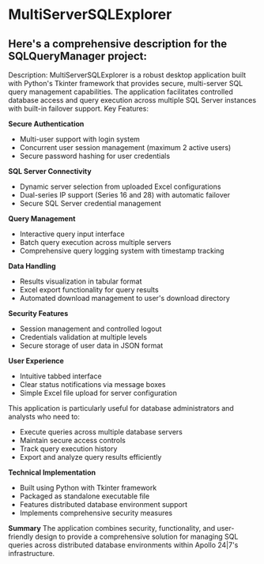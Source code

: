 # MultiServerSQLExplorer
## Here's a comprehensive description for the SQLQueryManager project:
Description:
MultiServerSQLExplorer is a robust desktop application built with Python's Tkinter framework that provides secure, multi-server SQL query management capabilities. The application facilitates controlled database access and query execution across multiple SQL Server instances with built-in failover support.
Key Features:

**Secure Authentication**

- Multi-user support with login system
- Concurrent user session management (maximum 2 active users)
- Secure password hashing for user credentials


**SQL Server Connectivity**

- Dynamic server selection from uploaded Excel configurations
- Dual-series IP support (Series 16 and 28) with automatic failover
- Secure SQL Server credential management


**Query Management**

- Interactive query input interface
- Batch query execution across multiple servers
- Comprehensive query logging system with timestamp tracking


**Data Handling**

- Results visualization in tabular format
- Excel export functionality for query results
- Automated download management to user's download directory


**Security Features**

- Session management and controlled logout
- Credentials validation at multiple levels
- Secure storage of user data in JSON format


**User Experience**

- Intuitive tabbed interface
- Clear status notifications via message boxes
- Simple Excel file upload for server configuration



This application is particularly useful for database administrators and analysts who need to:

- Execute queries across multiple database servers
- Maintain secure access controls
- Track query execution history
- Export and analyze query results efficiently

**Technical Implementation**

- Built using Python with Tkinter framework
- Packaged as standalone executable file
- Features distributed database environment support
- Implements comprehensive security measures

**Summary**
The application combines security, functionality, and user-friendly design to provide a comprehensive solution for managing SQL queries across distributed database environments within Apollo 24|7's infrastructure. 
